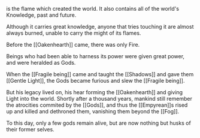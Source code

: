 is the flame which created the world.
It also contains all of the world's Knowledge, past and future.

Although it carries great knowledge, anyone that tries touching it are almost always burned, unable to carry the might of its flames.

Before the [[Oakenhearth]] came, there was only Fire.

Beings who had been able to harness its power were given great power, and were heralded as Gods.

When the [[Fragile being]] came and taught the [[Shadows]] and gave them [[Gentle Light]], the Gods became furious and slew the [[Fragile being]]. 

But his legacy lived on, his hear forming the [[Oakenhearth]] and giving Light into the world. Shortly after a thousand years, mankind still remember the atrocities commited by the [[Gods]], and thus the [[Empyrean]]s rised up and killed and dethroned them, vanishing them beyond the [[Fog]].

To this day, only a few gods remain alive, but are now nothing but husks of their former selves.